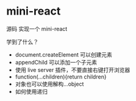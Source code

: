 # mini-react
源码
实现一个 mini-react

学到了什么？
- document.createElement 可以创建元素
- appendChild 可以添加一个子元素
- 使用 live server 插件，不要直接右键打开浏览器
- function(...children){return children}
- 对象也可以使用解构...object
- 如何使用递归